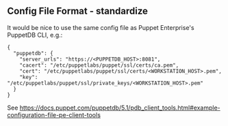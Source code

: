 ## Config File Format - standardize

It would be nice to use the same config file as Puppet Enterprise's
PuppetDB CLI, e.g.:

    {
      "puppetdb": {
        "server_urls": "https://<PUPPETDB_HOST>:8081",
        "cacert": "/etc/puppetlabs/puppet/ssl/certs/ca.pem",
        "cert": "/etc/puppetlabs/puppet/ssl/certs/<WORKSTATION_HOST>.pem",
        "key": "/etc/puppetlabs/puppet/ssl/private_keys/<WORKSTATION_HOST>.pem"
      }
    }

See https://docs.puppet.com/puppetdb/5.1/pdb_client_tools.html#example-configuration-file-pe-client-tools
